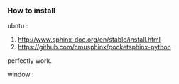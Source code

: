 ### How to install
ubntu : 
1. http://www.sphinx-doc.org/en/stable/install.html
2. https://github.com/cmusphinx/pocketsphinx-python

perfectly work.

window : 
